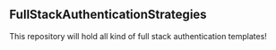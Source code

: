 ## FullStackAuthenticationStrategies

This repository will hold all kind of full stack authentication templates!
